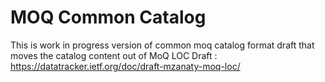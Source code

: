 # MOQ Common Catalog

This is work in progress version of common moq catalog format draft that moves
the catalog content out of MoQ LOC Draft : https://datatracker.ietf.org/doc/draft-mzanaty-moq-loc/
